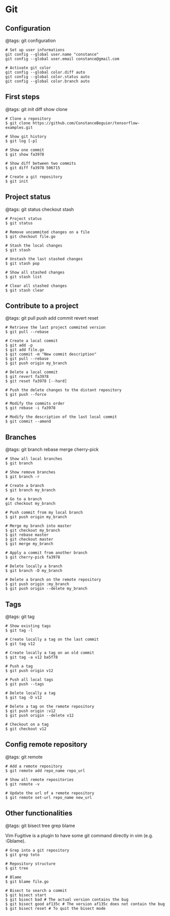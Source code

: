# Git

## Configuration
@tags: git configuration

```
# Set up user informations
git config --global user.name "constance"
git config --global user.email constance@gmail.com

# Activate git color
git config --global color.diff auto
git config --global color.status auto
git config --global color.branch auto
```

## First steps
@tags: git init diff show clone

```
# Clone a repository
$ git clone https://github.com/ConstanceBeguier/tensorflow-examples.git

# Show git history
$ git log [-p]

# Show one commit
$ git show fa3978

# Show diff between two commits
$ git diff fa3978 506715

# Create a git repository
$ git init
```

## Project status
@tags: git status checkout stash

```
# Project status
$ git status

# Remove uncommited changes on a file
$ git checkout file.go

# Stash the local changes
$ git stash

# Unstash the last stashed changes
$ git stash pop

# Show all stashed changes
$ git stash list

# Clear all stashed changes
$ git stash clear
```

## Contribute to a project
@tags: git pull push add commit revert reset

```
# Retrieve the last project commited version
$ git pull --rebase

# Create a local commit
$ git add -p
$ git add file.go
$ git commit -m "New commit description"
$ git pull --rebase
$ git push origin my_branch

# Delete a local commit
$ git revert fa3978
$ git reset fa3978 [--hard]

# Push the delete changes to the distant repository
$ git push --force

# Modify the commits order
$ git rebase -i fa3978

# Modify the description of the last local commit
$ git commit --amend
```

## Branches
@tags: git branch rebase merge cherry-pick

```
# Show all local branches
$ git branch

# Show remove branches
$ git branch -r

# Create a branch
$ git branch my_branch

# Go to a branch
git checkout my_branch

# Push commit from my local branch
$ git push origin my_branch

# Merge my branch into master
$ git checkout my_branch
$ git rebase master
$ git checkout master
$ git merge my_branch

# Apply a commit from another branch
$ git cherry-pick fa3978

# Delete locally a branch
$ git branch -D my_branch

# Delete a branch on the remote repository
$ git push origin :my_branch
$ git push origin --delete my_branch
```

## Tags
@tags: git tag

```
# Show existing tags
$ git tag -l

# Create locally a tag on the last commit
$ git tag v12

# Create locally a tag on an old commit
$ git tag -a v12 ba5f78

# Push a tag
$ git push origin v12

# Push all local tags
$ git push --tags

# Delete locally a tag
$ git tag -D v12

# Delete a tag on the remote repository
$ git push origin :v12
$ git push origin --delete v12

# Checkout on a tag
$ git checkout v12
```

## Config remote repository
@tags: git remote

```
# Add a remote repository
$ git remote add repo_name repo_url

# Show all remote repositories
$ git remote -v

# Update the url of a remote repository
$ git remote set-url repo_name new_url
```

## Other functionalities
@tags: git bisect tree grep blame

Vim Fugitive is a plugin to have some git command directly in vim (e.g. :Gblame).

```
# Grep into a git repository
$ git grep toto

# Repository structure
$ git tree

# Blame
$ git blame file.go

# Bisect to search a commit
$ git bisect start
$ git bisect bad # The actual version contains the bug
$ git bisect good af135c # The version af135c does not contain the bug
$ git bisect reset # To quit the bisect mode
```
